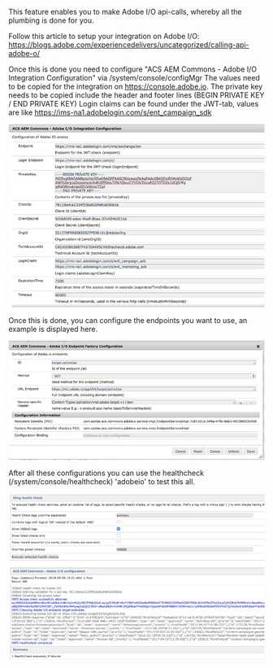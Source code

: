 
This feature enables you to make Adobe I/O api-calls, whereby all the plumbing is done for you.

Follow this article to setup your integration on Adobe I/O: https://blogs.adobe.com/experiencedelivers/uncategorized/calling-api-adobe-o/

Once this is done you need to configure "ACS AEM Commons - Adobe I/O Integration Configuration" via /system/console/configMgr
The values need to be copied for the integration on https://console.adobe.io.
The private key needs to be copied include the header and footer lines (BEGIN PRIVATE KEY / END PRIVATE KEY)
Login claims can be found under the JWT-tab, values are like https://ims-na1.adobelogin.com/s/ent_campaign_sdk

![Adobe I/O Integration](adobeio-configuration.jpg)

Once this is done, you can configure the endpoints you want to use, an example is displayed here.

![Endpoint configuration](adobeio-endpoint-config.jpg)

After all these configurations you can use the healthcheck (/system/console/healthcheck) 'adobeio' to test this all.

![Adobe I/O healthcheck](adobeio-healthcheck.jpg)
